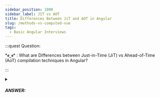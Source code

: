 ```yaml
---
sidebar_position: 1000
sidebar_label: JIT vs AOT
title: Differences Between JiT and AOT in Angular
slug: /methods-vs-computed-vue
tags:
  - Basic Angular Interviews
---
```


<!-- https://brandfolder.com/workbench/extract-text-from-image -->
<!-- ![for root](/img/interviews/angular/forroot.png) -->

:::quest Question:

\***`ಠ_ಠ`**\* : 
What are Differences between Just-in-Time (JiT) vs Ahead-of-Time (AoT) compilation techniques in Angular?

:::

<details>
  <summary><h5>ANSWER:</h5></summary>

  \***`◔̯◔`**\* : 
  - **AOT** refers to Ahead-of-time compilation, compiled at build time before the application runing in a browser.
  - **JIT**: Just-in-time compilation, where code is compiled just before it is run in the browser.

</details>